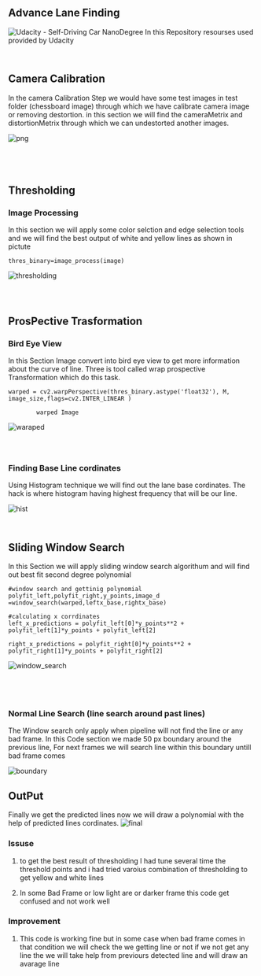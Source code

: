 ## Advance Lane Finding
![Udacity - Self-Driving Car NanoDegree](https://s3.amazonaws.com/udacity-sdc/github/shield-carnd.svg)
In this Repository resourses used provided by Udacity
```


```
## Camera Calibration
In the camera Calibration Step we would have some test images in test folder (chessboard image) through which we have calibrate camera image or removing destortion. in this section we will find the cameraMetrix and distortionMetrix through which we can undestorted another images.


![png](./writeup/camera_calibration.png)
```




```
## Thresholding 
### Image Processing
In this section we will apply some color selction and edge selection tools and we will find the best output of white and yellow lines as shown in pictute

``` Pyhton
thres_binary=image_process(image)

```

![thresholding](./writeup/Image_thres.png)
```



```
## ProsPective Trasformation
### Bird Eye View
In this Section Image convert into bird eye view to get more information about the curve of line.
Three is tool called wrap prospective Transformation which do this task.
```
warped = cv2.warpPerspective(thres_binary.astype('float32'), M, image_size,flags=cv2.INTER_LINEAR )

```
            warped Image

![waraped](./writeup/warped.png)

```



```
### Finding Base Line cordinates
Using Histogram technique we will find out the lane base cordinates. The hack is where histogram having highest frequency that will be our line.

![hist](./writeup/histo.png)
```


```
## Sliding Window Search
In this Section we will apply sliding window search algorithum and will find out best fit second degree polynomial
```
#window search and gettinig polynomial
polyfit_left,polyfit_right,y_points,image_d =window_search(warped,leftx_base,rightx_base)

#calculating x corrdinates
left_x_predictions = polyfit_left[0]*y_points**2 + polyfit_left[1]*y_points + polyfit_left[2]

right_x_predictions = polyfit_right[0]*y_points**2 + polyfit_right[1]*y_points + polyfit_right[2]

```
![window_search](./writeup/window_search.png)
```




```
### Normal Line Search (line search around past lines)
The Window search only apply when pipeline will not find the line or any bad frame. In this Code section we made 50 px boundary around the previous line, For next frames we will search line within this boundary untill bad frame comes

![boundary](./writeup/boudary.png)

## OutPut
Finally we get the predicted lines now we will draw a polynomial with the help of predicted lines cordinates.
![final](./writeup/final.png)

### Issuse
1. to get the best result of thresholding I had tune several time the threshold points and i had tried varoius combination of thresholding to get yellow and white lines

2. In some Bad Frame or low light are or darker frame this code get confused and not work well

### Improvement

1. This code is working fine but in some case when bad frame comes in that condition we will check the we getting line or not if we not get any line the we will take help from previours detected line and will draw an avarage line 
